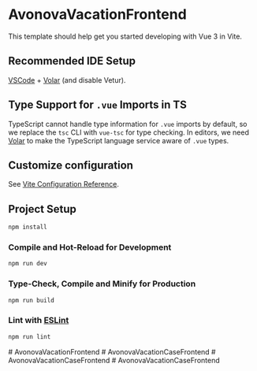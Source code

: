 # AvonovaVacationFrontend

This template should help get you started developing with Vue 3 in Vite.

## Recommended IDE Setup

[VSCode](https://code.visualstudio.com/) + [Volar](https://marketplace.visualstudio.com/items?itemName=Vue.volar) (and disable Vetur).

## Type Support for `.vue` Imports in TS

TypeScript cannot handle type information for `.vue` imports by default, so we replace the `tsc` CLI with `vue-tsc` for type checking. In editors, we need [Volar](https://marketplace.visualstudio.com/items?itemName=Vue.volar) to make the TypeScript language service aware of `.vue` types.

## Customize configuration

See [Vite Configuration Reference](https://vitejs.dev/config/).

## Project Setup

```sh
npm install
```

### Compile and Hot-Reload for Development

```sh
npm run dev
```

### Type-Check, Compile and Minify for Production

```sh
npm run build
```

### Lint with [ESLint](https://eslint.org/)

```sh
npm run lint
```
#   A v o n o v a V a c a t i o n F r o n t e n d  
 #   A v o n o v a V a c a t i o n C a s e F r o n t e n d  
 #   A v o n o v a V a c a t i o n C a s e F r o n t e n d  
 #   A v o n o v a V a c a t i o n C a s e F r o n t e n d  
 